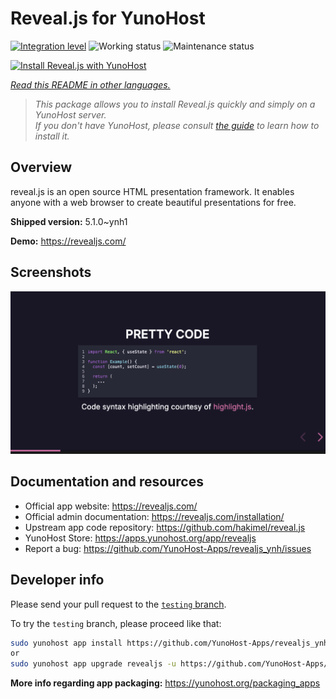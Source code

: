 <!--
N.B.: This README was automatically generated by <https://github.com/YunoHost/apps/tree/master/tools/readme_generator>
It shall NOT be edited by hand.
-->

# Reveal.js for YunoHost

[![Integration level](https://apps.yunohost.org/badge/integration/revealjs)](https://ci-apps.yunohost.org/ci/apps/revealjs/)
![Working status](https://apps.yunohost.org/badge/state/revealjs)
![Maintenance status](https://apps.yunohost.org/badge/maintained/revealjs)

[![Install Reveal.js with YunoHost](https://install-app.yunohost.org/install-with-yunohost.svg)](https://install-app.yunohost.org/?app=revealjs)

*[Read this README in other languages.](./ALL_README.md)*

> *This package allows you to install Reveal.js quickly and simply on a YunoHost server.*  
> *If you don't have YunoHost, please consult [the guide](https://yunohost.org/install) to learn how to install it.*

## Overview

reveal.js is an open source HTML presentation framework. It enables anyone with a web browser to create beautiful presentations for free.


**Shipped version:** 5.1.0~ynh1

**Demo:** <https://revealjs.com/>

## Screenshots

![Screenshot of Reveal.js](./doc/screenshots/screenshot.png)

## Documentation and resources

- Official app website: <https://revealjs.com/>
- Official admin documentation: <https://revealjs.com/installation/>
- Upstream app code repository: <https://github.com/hakimel/reveal.js>
- YunoHost Store: <https://apps.yunohost.org/app/revealjs>
- Report a bug: <https://github.com/YunoHost-Apps/revealjs_ynh/issues>

## Developer info

Please send your pull request to the [`testing` branch](https://github.com/YunoHost-Apps/revealjs_ynh/tree/testing).

To try the `testing` branch, please proceed like that:

```bash
sudo yunohost app install https://github.com/YunoHost-Apps/revealjs_ynh/tree/testing --debug
or
sudo yunohost app upgrade revealjs -u https://github.com/YunoHost-Apps/revealjs_ynh/tree/testing --debug
```

**More info regarding app packaging:** <https://yunohost.org/packaging_apps>

